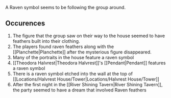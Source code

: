 A Raven symbol seems to be following the group around.

## Occurences
1. The figure that the group saw on their way to the house seemed to have feathers built into their clothing.
2. The players found raven feathers along with the [[Planchette|Planchette]] after the mysterious figure disappeared.
3. Many of the portraits in the house feature a raven symbol
4. [[Theodora Halvrest|Theodora Halvrest]]'s [[Pendant|Pendant]] features a raven symbol
5. There is a raven symbol etched into the wall at the top of [[Locations/Halvrest House/Tower|Locations/Halvrest House/Tower]]
6. After the first night in the [[River Shining Tavern|River Shining Tavern]], the party seemed to have a dream that involved Raven feathers